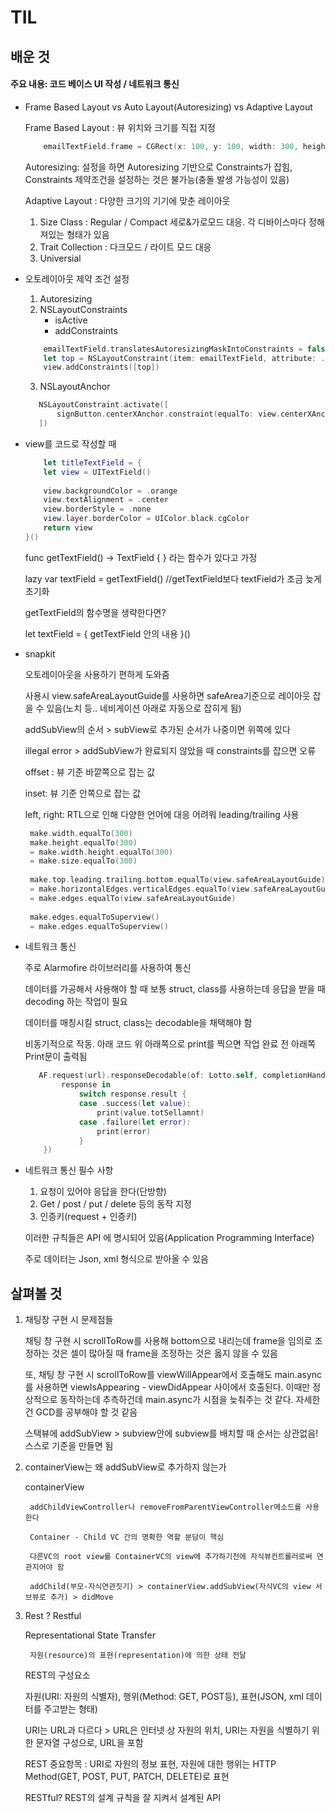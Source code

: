 # TIL

## 배운 것

#### 주요 내용: 코드 베이스 UI 작성 / 네트워크 통신

*  Frame Based Layout vs  Auto Layout(Autoresizing) vs Adaptive Layout
 
    Frame Based Layout : 뷰 위치와 크기를 직접 지정

    ```swift
        emailTextField.frame = CGRect(x: 100, y: 100, width: 300, height: 50)
    ```
    Autoresizing: 설정을 하면 Autoresizing 기반으로 Constraints가 잡힘, Constraints 제약조건을 설정하는 것은 불가능(충돌 발생 가능성이 있음)

    Adaptive Layout : 다양한 크기의 기기에 맞춘 레이아웃

    1) Size Class : Regular / Compact 세로&가로모드 대응. 각 디바이스마다 정해져있는 형태가 있음
    2) Trait Collection : 다크모드 / 라이트 모드 대응
    3) Universial

* 오토레이아웃 제약 조건 설정
  
    1. Autoresizing
    2. NSLayoutConstraints
       + isActive
       + addConstraints

    ```swift
        emailTextField.translatesAutoresizingMaskIntoConstraints = false
        let top = NSLayoutConstraint(item: emailTextField, attribute: .top, relatedBy: .equal, toItem: view.safeAreaLayoutGuide, attribute: .top, multiplier: 1, constant: 0)
        view.addConstraints([top])
    ```

    3. NSLayoutAnchor
        
     ```swift
        NSLayoutConstraint.activate([
            signButton.centerXAnchor.constraint(equalTo: view.centerXAnchor)
        ])
    ```
* view를 코드로 작성할 때 
    
    ```swift
        let titleTextField = {
        let view = UITextField()
       
        view.backgroundColor = .orange
        view.textAlignment = .center
        view.borderStyle = .none
        view.layer.borderColor = UIColor.black.cgColor
        return view
   }()
   ```

   func getTextField() -> TextField { } 라는 함수가 있다고 가정

   lazy var textField = getTextField() //getTextField보다 textField가 조금 늦게 초기화

   getTextField의 함수명을 생략한다면?

   let textField = { getTextField 안의 내용 }()

* snapkit

    오토레이아웃을 사용하기 편하게 도와줌

    사용시 view.safeAreaLayoutGuide를 사용하면 safeArea기준으로 레이아웃 잡을 수 있음(노치 등.. 네비게이션 아래로 자동으로 잡히게 됨)

    addSubView의 순서 > subView로 추가된 순서가 나중이면 위쪽에 있다

    illegal error > addSubView가 완료되지 않았을 때 constraints를 잡으면 오류

    offset : 뷰 기준 바깥쪽으로 잡는 값

    inset: 뷰 기준 안쪽으로 잡는 값

    left, right: RTL으로 인해 다양한 언어에 대응 어려워 leading/trailing 사용
  
    ```swift
     make.width.equalTo(300)
     make.height.equalTo(300)
     = make.width.height.equalTo(300)
     = make.size.equalTo(300) 
     
     make.top.leading.trailing.bottom.equalTo(view.safeAreaLayoutGuide)
     = make.horizontalEdges.verticalEdges.equalTo(view.safeAreaLayoutGuide)
     = make.edges.equalTo(view.safeAreaLayoutGuide)
     
     make.edges.equalToSuperview() 
     = make.edges.equalToSuperview()
    ```

* 네트워크 통신

    주로 Alarmofire 라이브러리를 사용하여 통신

    데이터를 가공해서 사용해야 할 때 보통 struct, class를 사용하는데 응답을 받을 때 decoding 하는 작업이 필요

    데이터를 매칭시킬 struct, class는 decodable을 채택해야 함

    비동기적으로 작동. 아래 코드 위 아래쪽으로 print를 찍으면 작업 완료 전 아래쪽 Print문이 출력됨

    ```swift
       AF.request(url).responseDecodable(of: Lotto.self, completionHandler: {
            response in
                switch response.result {
                case .success(let value):
                    print(value.totSellamnt)
                case .failure(let error):
                    print(error)
                }
        })
     ```

* 네트워크 통신 필수 사항

    1. 요청이 있어야 응답을 한다(단방향)
    2. Get / post / put / delete 등의 동작 지정
    3. 인증키(request + 인증키)
    
    이러한 규칙들은 API 에 명시되어 있음(Application Programming Interface)

    주로 데이터는 Json, xml 형식으로 받아올 수 있음

## 살펴볼 것

1. 채팅창 구현 시 문제점들

    채팅 창 구현 시 scrollToRow를 사용해 bottom으로 내리는데 frame을 임의로 조정하는 것은 셀이 많아질 때 frame을 조정하는 것은 옳지 않을 수 있음

    또, 채팅 창 구현 시 scrollToRow를 viewWillAppear에서 호출해도 main.async를 사용하면 viewIsAppearing - viewDidAppear 사이에서 호출된다. 이때만 정상적으로 동작하는데 추측하건데 main.async가 시점을 늦춰주는 것 같다. 자세한 건 GCD를 공부해야 할 것 같음

    스택뷰에 addSubView > subview안에 subview를 배치할 때 순서는 상관없음! 스스로 기준을 만들면 됨

2. containerView는 왜 addSubView로 추가하지 않는가
    
    containerView
    
        addChildViewController나 removeFromParentViewController메소드를 사용한다

        Container - Child VC 간의 명확한 역할 분담이 핵심

        다른VC의 root view를 ContainerVC의 view에 추가하기전에 자식뷰컨트롤러로써 연관지어야 함

        addChild(부모-자식연관짓기) > containerView.addSubView(자식VC의 view 서브뷰로 추가) > didMove

3. Rest ? Restful

    Representational State Transfer

        자원(resource)의 표현(representation)에 의한 상태 전달
    
    REST의 구성요소

     자원(URI: 자원의 식별자), 행위(Method: GET, POST등), 표현(JSON, xml 데이터를 주고받는 형태)
    
    URI는 URL과 다르다 > URL은  인터넷 상 자원의 위치, URI는 자원을 식별하기 위한 문자열 구성으로, URL을 포함

    REST 중요항목 : URI로 자원의 정보 표현, 자원에 대한 행위는 HTTP Method(GET, POST, PUT, PATCH, DELETE)로 표현

    RESTful? REST의 설계 규칙을 잘 지켜서 설계된 API
